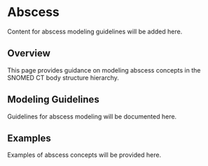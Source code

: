 # Abscess

Content for abscess modeling guidelines will be added here.

## Overview

This page provides guidance on modeling abscess concepts in the SNOMED CT body structure hierarchy.

## Modeling Guidelines

Guidelines for abscess modeling will be documented here.

## Examples

Examples of abscess concepts will be provided here.
